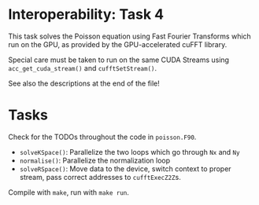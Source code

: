 # Interoperability: Task 4

This task solves the Poisson equation using Fast Fourier Transforms which run on the GPU, as provided by the GPU-accelerated cuFFT library.

Special care must be taken to run on the same CUDA Streams using `acc_get_cuda_stream()` and `cufftSetStream()`.

See also the descriptions at the end of the file!

# Tasks

Check for the TODOs throughout the code in `poisson.F90`.

* `solveKSpace()`: Parallelize the two loops which go through `Nx` and `Ny`
* `normalise()`: Parallelize the normalization loop
* `solveRSpace()`: Move data to the device, switch context to proper stream, pass correct addresses to `cufftExecZ2Z`s.

Compile with `make`, run with `make run`.
